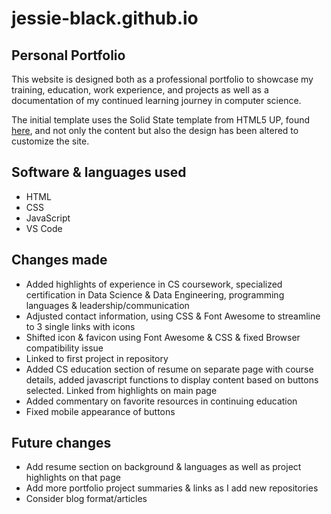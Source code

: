# jessie-black.github.io
## Personal Portfolio
This website is designed both as a professional portfolio to showcase my training, education, work experience, and projects as well as a documentation of my continued learning journey in computer science.

The initial template uses the Solid State template from HTML5 UP, found <a href = "https://html5up.net/solid-state">here</a>, and not only the content but also the design has been altered to customize the site.

## Software & languages used
- HTML
- CSS
- JavaScript
- VS Code 

## Changes made
- Added highlights of experience in CS coursework, specialized certification in Data Science & Data Engineering, programming languages & leadership/communication
- Adjusted contact information, using CSS & Font Awesome to streamline to 3 single links with icons
- Shifted icon & favicon using Font Awesome & CSS & fixed Browser compatibility issue
- Linked to first project in repository
- Added CS education section of resume on separate page with course details, added javascript functions to display content based on buttons selected. Linked from highlights on main page
- Added commentary on favorite resources in continuing education
- Fixed mobile appearance of buttons

## Future changes
- Add resume section on background & languages as well as project highlights on that page
- Add more portfolio project summaries & links as I add new repositories
- Consider blog format/articles
